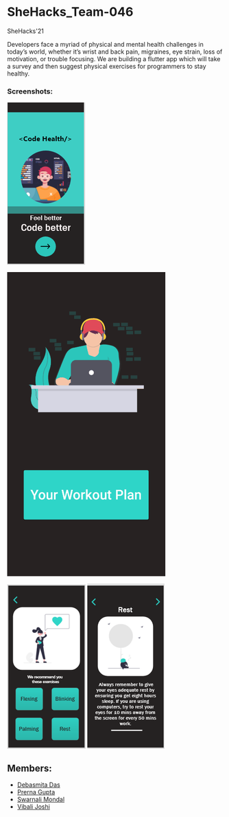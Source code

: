 # SheHacks_Team-046
SheHacks'21


Developers face a myriad of physical and mental health challenges in today’s world, whether it’s wrist and back pain, migraines, eye strain, loss of motivation, or trouble focusing. We are building a flutter app which will take a survey and then suggest physical exercises for programmers to stay healthy.

### Screenshots:
![pic1](ss/frontt.png)

![pic2](ss/animation.gif)

![pic3](ss/eyes.png) ![pic4](ss/eyesrest.png) 

## Members:
- [Debasmita Das](https://github.com/Debasmita-01)
- [Prerna Gupta](https://github.com/prerna2712)
- [Swarnali Mondal](https://github.com/swarnalii)
- [Vibali Joshi](https://github.com/vibalijoshi)
